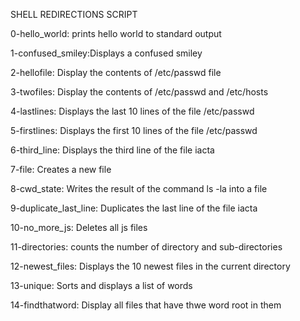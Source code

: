 SHELL REDIRECTIONS SCRIPT

0-hello_world: prints hello world to standard output

1-confused_smiley:Displays a confused smiley

2-hellofile: Display the contents of /etc/passwd file

3-twofiles: Display the contents of /etc/passwd and /etc/hosts

4-lastlines: Displays the last 10 lines of the file /etc/passwd

5-firstlines: Displays the first 10 lines of the file /etc/passwd

6-third_line: Displays the third line of the file iacta

7-file: Creates a new file

8-cwd_state: Writes the result of the command ls -la into a file

9-duplicate_last_line: Duplicates the last line of the file iacta

10-no_more_js: Deletes all js files

11-directories: counts the number of directory and sub-directories

12-newest_files: Displays the  10 newest files in the current directory

13-unique: Sorts and displays a list of words 

14-findthatword: Display all files that have thwe word root in them
